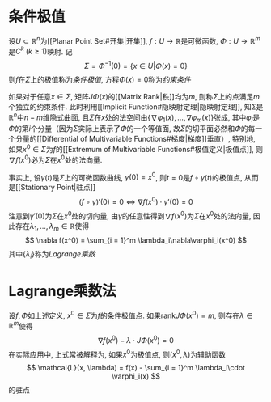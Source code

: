 # 条件极值
设$U\subset \mathbb{R}^n$为[[Planar Point Set#开集|开集]], $f:U\to \mathbb{R}$是可微函数, $\Phi:U\to \mathbb{R}^m$是$C^k\;(k\ge1)$映射. 记
$$
\Sigma = \Phi^{-1}(0) = \left\{ x\in U | \Phi(x) = 0 \right\} 
$$
则$f$在$\Sigma$上的极值称为*条件极值*, 方程$\Phi(x) = 0$称为*约束条件*

如果对于任意$x\in \Sigma$, 矩阵$J\Phi(x)$的[[Matrix Rank|秩]]均为$m$, 则称$\Sigma$上的点满足$m$个独立的约束条件. 此时利用[[Implicit Function#隐映射定理|隐映射定理]], 知$\Sigma$是$\mathbb{R}^n$中$n-m$维隐式曲面, 且$\Sigma$在$x$处的法空间由$\left\{ \nabla \varphi_1(x),\ldots,\nabla \varphi_m(x) \right\}$张成, 其中$\varphi_i$是$\Phi$的第$i$个分量（因为$\Sigma$实际上表示了$\Phi$的一个等值面, 故$\Sigma$的切平面必然和$\Phi$的每一个分量的[[Differential of Multivariable Functions#梯度|梯度]]垂直）, 特别地, 如果$x^0\in \Sigma$为$f$的[[Extremum of Multivariable Functions#极值定义|极值点]], 则$\nabla f(x^0)$必为$\Sigma$在$x^0$处的法向量. 

事实上, 设$\gamma(t)$是$\Sigma$上的可微函数曲线, $\gamma(0)=x^0$, 则$t = 0$是$f\circ\gamma(t)$的极值点, 从而是[[Stationary Point|驻点]]
 $$
 (f\circ\gamma)'(0)=0\iff \nabla f(x^0)\cdot\gamma'(0) = 0
 $$
 注意到$\gamma'(0)$为$\Sigma$在$x^0$处的切向量, 由$\gamma$的任意性得到$\nabla f(x^0)$为$\Sigma$在$x^0$处的法向量, 因此存在$\lambda_1,\ldots,\lambda_m\in\mathbb{R}$使得
 $$
 \nabla f(x^0) = \sum_{i = 1}^m \lambda_i\nabla\varphi_i(x^0)
 $$
 其中$\left\{ \lambda_i \right\}$称为*Lagrange乘数*

# Lagrange乘数法
设$f,\Phi$如上述定义, $x^0\in\Sigma$为$f$的条件极值点. 如果$\mathrm{rank} J\Phi(x^0)=m$, 则存在$\lambda\in \mathbb{R}^m$使得
$$
\nabla f(x^0) -\lambda \cdot J\Phi(x^0) = 0
$$
在实际应用中, 上式常被解释为, 如果$x^0$为极值点, 则$(x^0,\lambda)$为辅助函数
$$
\mathcal{L}(x, \lambda) = f(x) - \sum_{i = 1}^m \lambda_i\cdot \varphi_i(x)
$$
的驻点


 